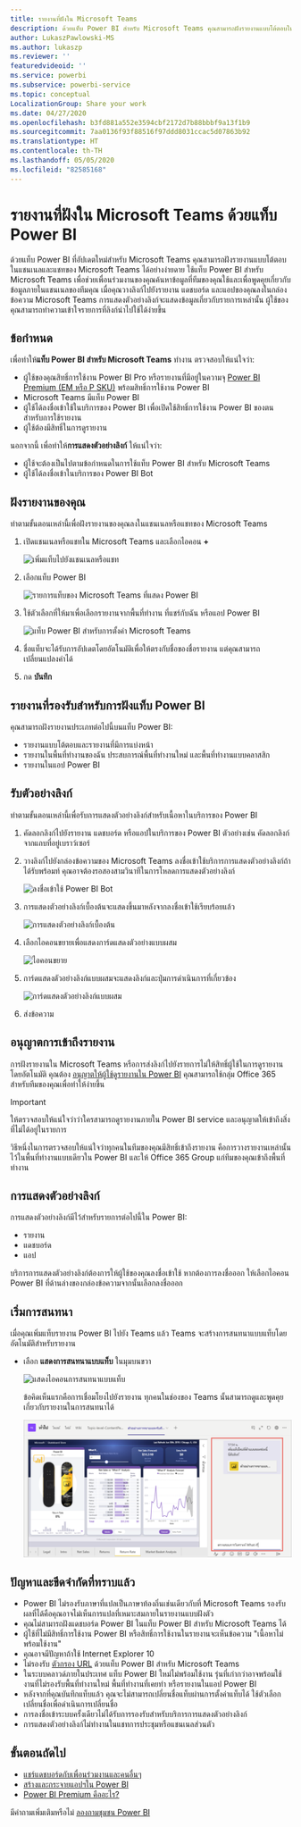 ```yaml
---
title: รายงานที่ฝังใน Microsoft Teams
description: ด้วยแท็บ Power BI สำหรับ Microsoft Teams คุณสามารถฝังรายงานแบบโต้ตอบในแชนเนลและแชทได้อย่างง่ายดาย
author: LukaszPawlowski-MS
ms.author: lukaszp
ms.reviewer: ''
featuredvideoid: ''
ms.service: powerbi
ms.subservice: powerbi-service
ms.topic: conceptual
LocalizationGroup: Share your work
ms.date: 04/27/2020
ms.openlocfilehash: b3fd881a552e3594cbf2172d7b88bbbf9a13f1b9
ms.sourcegitcommit: 7aa0136f93f88516f97ddd8031ccac5d07863b92
ms.translationtype: HT
ms.contentlocale: th-TH
ms.lasthandoff: 05/05/2020
ms.locfileid: "82585168"
---
```

# <a name="embed-reports-in-microsoft-teams-with-the-power-bi-tab"></a>รายงานที่ฝังใน Microsoft Teams ด้วยแท็บ Power BI

ด้วยแท็บ Power BI ที่อัปเดตใหม่สำหรับ Microsoft Teams คุณสามารถฝังรายงานแบบโต้ตอบในแชนเนลและแชทของ Microsoft Teams ได้อย่างง่ายดาย ใช้แท็บ Power BI สำหรับ Microsoft Teams เพื่อช่วยเพื่อนร่วมงานของคุณค้นหาข้อมูลที่ทีมของคุณใช้และเพื่อพูดคุยเกี่ยวกับข้อมูลภายในแชนเนลของทีมคุณ  เมื่อคุณวางลิงก์ไปยังรายงาน แดชบอร์ด และแอปของคุณลงในกล่องข้อความ Microsoft Teams การแสดงตัวอย่างลิงก์จะแสดงข้อมูลเกี่ยวกับรายการเหล่านั้น ผู้ใช้ของคุณสามารถทำความเข้าใจรายการที่ลิงก์นำไปใช้ได้ง่ายขึ้น

## <a name="requirements"></a>ข้อกำหนด

เพื่อทำให้**แท็บ Power BI สำหรับ Microsoft Teams** ทำงาน ตรวจสอบให้แน่ใจว่า:

- ผู้ใช้ของคุณสิทธิ์การใช้งาน Power BI Pro หรือรายงานที่มีอยู่ในความจุ [Power BI Premium (EM หรือ P SKU)](service-premium-what-is.md) พร้อมสิทธิ์การใช้งาน Power BI
- Microsoft Teams มีแท็บ Power BI
- ผู้ใช้ได้ลงชื่อเข้าใช้ในบริการของ Power BI เพื่อเปิดใช้สิทธิ์การใช้งาน Power BI ของตนสำหรับการใช้รายงาน
- ผู้ใช้ต้องมีสิทธิ์ในการดูรายงาน

นอกจากนี้ เพื่อทำให้**การแสดงตัวอย่างลิงก์** ให้แน่ใจว่า:
- ผู้ใช้จะต้องเป็นไปตามข้อกำหนดในการใช้แท็บ Power BI สำหรับ Microsoft Teams
- ผู้ใช้ได้ลงชื่อเข้าในบริการของ Power BI Bot 


## <a name="embed-your-report"></a>ฝังรายงานของคุณ

ทำตามขั้นตอนเหล่านี้เพื่อฝังรายงานของคุณลงในแชนเนลหรือแชทของ Microsoft Teams

1. เปิดแชนเนลหรือแชทใน Microsoft Teams และเลือกไอคอน **+**

    ![เพิ่มแท็บไปยังแชนเนลหรือแชท](media/service-embed-report-microsoft-teams/service-embed-report-microsoft-teams-add.png)

2. เลือกแท็บ Power BI

    ![รายการแท็บของ Microsoft Teams ที่แสดง Power BI](media/service-embed-report-microsoft-teams/service-embed-report-microsoft-teams-tab.png)

3. ใช้ตัวเลือกที่ให้มาเพื่อเลือกรายงานจากพื้นที่ทำงาน ที่แชร์กับฉัน หรือแอป Power BI

    ![แท็บ Power BI สำหรับการตั้งค่า Microsoft Teams](media/service-embed-report-microsoft-teams/service-embed-report-microsoft-teams-tab-settings.png)

4. ชื่อแท็บจะได้รับการอัปเดตโดยอัตโนมัติเพื่อให้ตรงกับชื่อของชื่อรายงาน แต่คุณสามารถเปลี่ยนแปลงค่าได้ 

5. กด **บันทึก**

## <a name="supported-reports-for-embedding-the-power-bi-tab"></a>รายงานที่รองรับสำหรับการฝังแท็บ Power BI
คุณสามารถฝังรายงานประเภทต่อไปนี้บนแท็บ Power BI:

- รายงานแบบโต้ตอบและรายงานที่มีการแบ่งหน้า
- รายงานในพื้นที่ทำงานของฉัน ประสบการณ์พื้นที่ทำงานใหม่ และพื้นที่ทำงานแบบคลาสสิก
- รายงานในแอป Power BI

## <a name="get-a-link-preview"></a>รับตัวอย่างลิงก์

ทำตามขั้นตอนเหล่านี้เพื่อรับการแสดงตัวอย่างลิงก์สำหรับเนื้อหาในบริการของ Power BI

1. คัดลอกลิงก์ไปยังรายงาน แดชบอร์ด หรือแอปในบริการของ Power BI ตัวอย่างเช่น คัดลอกลิงก์จากแถบที่อยู่เบราว์เซอร์

2. วางลิงก์ไปยังกล่องข้อความของ Microsoft Teams ลงชื่อเข้าใช้บริการการแสดงตัวอย่างลิงก์ถ้าได้รับพร้อมท์ คุณอาจต้องรอสองสามวินาทีในการโหลดการแสดงตัวอย่างลิงก์

    ![ลงชื่อเข้าใช้ Power BI Bot](media/service-embed-report-microsoft-teams/service-teams-link-preview-sign-in-needed.png)

3. การแสดงตัวอย่างลิงก์เบื้องต้นจะแสดงขึ้นมาหลังจากลงชื่อเข้าใช้เรียบร้อยแล้ว

    ![การแสดงตัวอย่างลิงก์เบื้องต้น](media/service-embed-report-microsoft-teams/service-teams-link-preview-basic.png)

4. เลือกไอคอนขยายเพื่อแสดงการ์ดแสดงตัวอย่างแบบผสม

    ![ไอคอนขยาย](media/service-embed-report-microsoft-teams/service-teams-link-preview-expand-icon.png)

5. การ์ดแสดงตัวอย่างลิงก์แบบผสมจะแสดงลิงก์และปุ่มการดำเนินการที่เกี่ยวข้อง

    ![การ์ดแสดงตัวอย่างลิงก์แบบผสม](media/service-embed-report-microsoft-teams/service-teams-link-preview-nice-card.png)

6. ส่งข้อความ



## <a name="grant-access-to-reports"></a>อนุญาตการเข้าถึงรายงาน

การฝังรายงานใน Microsoft Teams หรือการส่งลิงก์ไปยังรายการไม่ให้สิทธิ์ผู้ใช้ในการดูรายงานโดยอัตโนมัติ คุณต้อง [อนุญาตให้ผู้ใช้ดูรายงานใน Power BI](service-share-dashboards.md) คุณสามารถใช้กลุ่ม Office 365 สำหรับทีมของคุณเพื่อทำให้ง่ายขึ้น 

> [!IMPORTANT]
> ให้ตรวจสอบให้แน่ใจว่าว่าใครสามารถดูรายงานภายใน Power BI service และอนุญาตให้เข้าถึงสิ่งที่ไม่ได้อยู่ในรายการ

วิธีหนึ่งในการตรวจสอบให้แน่ใจว่าทุกคนในทีมของคุณมีสิทธิ์เข้าถึงรายงาน คือการวางรายงานเหล่านั้นไว้ในพื้นที่ทำงานแบบเดียวใน Power BI และให้ Office 365 Group แก่ทีมของคุณเข้าถึงพื้นที่ทำงาน

## <a name="link-previews"></a>การแสดงตัวอย่างลิงก์ 

การแสดงตัวอย่างลิงก์มีไว้สำหรับรายการต่อไปนี้ใน Power BI:
- รายงาน
- แดชบอร์ด
- แอป

บริการการแสดงตัวอย่างลิงก์ต้องการให้ผู้ใช้ของคุณลงชื่อเข้าใช้ หากต้องการลงชื่อออก ให้เลือกไอคอน Power BI ที่ด้านล่างของกล่องข้อความจากนั้นเลือกลงชื่อออก

## <a name="start-a-conversation"></a>เริ่มการสนทนา

เมื่อคุณเพิ่มแท็บรายงาน Power BI ไปยัง Teams แล้ว Teams จะสร้างการสนทนาแบบแท็บโดยอัตโนมัติสำหรับรายงาน 

- เลือก **แสดงการสนทนาแบบแท็บ** ในมุมบนขวา

    ![แสดงไอคอนการสนทนาแบบแท็บ](media/service-embed-report-microsoft-teams/power-bi-teams-conversation-icon.png)

    ข้อคิดเห็นแรกคือการเชื่อมโยงไปยังรายงาน ทุกคนในช่องของ Teams นั้นสามารถดูและพูดคุยเกี่ยวกับรายงานในการสนทนาได้

    ![การสนทนาแบบแท็บ](media/service-embed-report-microsoft-teams/power-bi-teams-conversation-tab.png)

## <a name="known-issues-and-limitations"></a>ปัญหาและขีดจำกัดที่ทราบแล้ว

- Power BI ไม่รองรับภาษาที่แปลเป็นภาษาท้องถิ่นเช่นเดียวกับที่ Microsoft Teams รองรับ ผลที่ได้คือคุณอาจไม่เห็นการแปลที่เหมาะสมภายในรายงานแบบฝังตัว
- คุณไม่สามารถฝังแดชบอร์ด Power BI ในแท็บ Power BI สำหรับ Microsoft Teams ได้
- ผู้ใช้ที่ไม่มีสิทธิ์การใช้งาน Power BI หรือสิทธิ์การใช้งานในรายงานจะเห็นข้อความ "เนื้อหาไม่พร้อมใช้งาน"
- คุณอาจมีปัญหาถ้าใช้ Internet Explorer 10 <!--You can look at the [browsers support for Power BI](consumer/end-user-browsers.md) and for [Office 365](https://products.office.com/office-system-requirements#Browsers-section). -->
- ไม่รองรับ [ตัวกรอง URL](service-url-filters.md) ด้วยแท็บ Power BI สำหรับ Microsoft Teams
- ในระบบคลาวด์ภายในประเทศ แท็บ Power BI ใหม่ไม่พร้อมใช้งาน รุ่นที่เก่ากว่าอาจพร้อมใช้งานที่ไม่รองรับพื้นที่ทำงานใหม่ พื้นที่ทำงานที่เคยทำ หรือรายงานในแอป Power BI 
- หลังจากที่คุณบันทึกแท็บแล้ว คุณจะไม่สามารถเปลี่ยนชื่อแท็บผ่านการตั้งค่าแท็บได้ ใช้ตัวเลือกเปลี่ยนชื่อเพื่อดำเนินการเปลี่ยนชื่อ
- การลงชื่อเข้าระบบครั้งเดียวไม่ได้รับการรองรับสำหรับบริการการแสดงตัวอย่างลิงก์
- การแสดงตัวอย่างลิงก์ไม่ทำงานในแชทการประชุมหรือแชนเนลส่วนตัว

## <a name="next-steps"></a>ขั้นตอนถัดไป
- [แชร์แดชบอร์ดกับเพื่อนร่วมงานและคนอื่นๆ](service-share-dashboards.md)  
- [สร้างและกระจายแอปฯใน Power BI](service-create-distribute-apps.md)  
- [Power BI Premium คืออะไร?](service-premium-what-is.md)

มีคำถามเพิ่มเติมหรือไม่ [ลองถามชุมชน Power BI](https://community.powerbi.com/)
